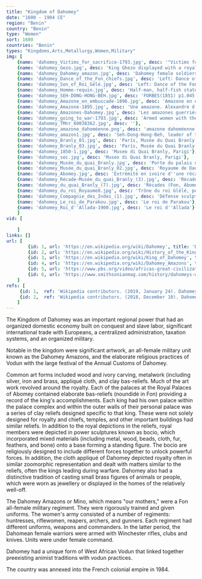 ```yaml
---
title: "Kingdom of Dahomey"
date: "1600 - 1904 CE"
region: "Benin"
country: "Benin" 
type: "Women"
sort: 1600
countries: "Benin"
types: "Kingdoms,Arts,Metallurgy,Women,Military"
img: [
    {name: 'dahomey_Victims_for_sacrifice-1793.jpg', desc: '"Victims for sacrifice" – from The history of Dahomy, an inland Kingdom of Africa, 1793.'},
    {name: 'dahomey_Gezo.jpg', desc: 'King Ghezo displayed with a royal umbrella.'},
    {name: 'dahomey_Dahomey_amazon.jpg', desc: 'Dahomey female soldiers.'},
    {name: 'dahomey_Dance_of_the_Fon_chiefs.jpg', desc: 'Left: Dance of the Fon chiefs during celebrations. Right: The celebration at Abomey (1908). Veteran warriors of the Fon king Béhanzin, son of king Glele.'},
    {name: 'dahomey_Son_of_Roi_Gélé.jpg', desc: 'Left: Dance of the Fon chiefs during celebrations. Right: The celebration at Abomey (1908). Veteran warriors of the Fon king Béhanzin, son of king Glele.'},
    {name: 'dahomey_Homme-requin.jpg', desc: 'Half-man, half-fish statue (called bochio), Fon style. Provenance : Abomey, ancient kingdom of Dahomey. This statue would represent Béhanzin, the last king of Dahomey (now Benin). His coat of arms featured a shark. To announce his intention to fight the French fleet which was stationing at Cotonou and crossed the sandbar every day, Béhanzin compared himself to the shark: “the daring shark has troubled the sandbar” ("gbo ouele fandan agbedui brou").'},
    {name: 'dahomey_SEH-DONG-HONG-BEH.jpg', desc: 'FORBES(1851) p1.045 A AMAZON IN THE DAHOMEY ARMY - SEH-DONG-HONG-BEH'},
    {name: 'dahomey_Amazone_en_embuscade-1896.jpg', desc: 'Amazone en embuscade'},
    {name: 'dahomey_Amazone-1895.jpg', desc: 'Une amazone. Alexandre d''Albéca - From La France au Dahomey - New York Public Library'},
    {name: 'dahomey_Amazones-Dahomey.jpg', desc: 'Les amazones guerrières du Dahomey. (D''après une photographie communiquée par M. le colonel Dinnematin-Dorat.) (1890)'},
    {name: 'dahomey_going_to_war-1793.jpg', desc: 'Armed women with the King at their head, going to war-1793. Archibad Dalzel - From The history of Dahomy, an inland Kingdom of Africa - New York Public Library'},
    {name: 'dahomey_TMnr_60038362.jpg', desc: ''},
    {name: 'dahomey_amazone_dahoméenne.png', desc: 'amazone dahoméenne. Élisée Reclus - Extrait de "L’Homme et la Terre"'},
    {name: 'dahomey_amazon1.jpg', desc: 'Seh-Dong-Hong-Beh, leader of the en:Dahomey Amazons, drawn by Frederick Forbes in 1851.'},
    {name: 'dahomey_Branly_01.jpg', desc: 'París, Musée du Quai Branly. Arte Dahomey. Trono del rey Glèlè.'},
    {name: 'dahomey_Branly_03.jpg', desc: 'París, Musée du Quai Branly. Arte Dahomey.'},
    {name: 'dahomey_1850-1.jpg', desc: 'Museo di Quai Branly, Parigi'},
    {name: 'dahomey_sec.jpg', desc: 'Museo di Quai Branly, Parigi'},
    {name: 'dahomey_Musée_du_quai_Branly.jpg', desc: 'Porte du palais du roi Glèlè. Attribuées à la famille Sossa Dede. Population fon. Bénin, Abomey. Vers 1880-1889. Inv : 71.1893.45.4'},
    {name: 'dahomey_Musée_du_quai_Branly_02.jpg', desc: 'Royaume de Danhomè : portes du palais du roi Glèlè. Attribuées à la famile Sossa Dede. Vers 1880-1889. Musée du quai Branly'},
    {name: 'dahomey_Abomey.jpg', desc: 'Extrémité en ivoire d''une récade, population Fon, Bénin, Dahomey, entre 1858 et 1889. Le lion utilisé comme armoiries et l''usage de matériaux précieux laissent à penser qu''elle a appartenu au roi Glélé. Musée du quai Branly.'},
    {name: 'dahomey_Récade-Musée_du_quai_Branly_(3).jpg', desc: 'Récade (Fon, Abomey) au musée du quai Branly'},
    {name: 'dahomey_du_quai_Branly_(7).jpg', desc: 'Récades (Fon, Abomey) au musée du quai Branly'},
    {name: 'dahomey_du_roi_Royaume8.jpg', desc: 'Trône du roi Glélé, population Fon, Bénin, Abomey. Entre 1858 et 1889. Bois, pigments, métal. Don du général Dodds. Musée du quai Branly.'},
    {name: 'dahomey_Compagnie_des_Indes_(1).jpg', desc: 'Défense sculptée qui ornait l''autel du roi d''Abomey. Les motifs représentent la dynastie royale du Bénin et des dignitaires de la cour. Musée de la Compagnie des Indes (Lorient)'},
    {name: 'dahomey_Le_roi_de_Parakou.jpg', desc: 'Le roi de Parakou'},
    {name: 'dahomey_Roi_d''Allada-1900.jpg', desc: 'Le roi d''Allada'}
    ]
vid: [
        
    ]
links: []
url: [
        {id: 1, url: 'https://en.wikipedia.org/wiki/Dahomey', title: 'Dahomey', desc: ' Dahomey developed on the Abomey Plateau amongst the Fon people in the early 17th century and became a regional power in the 18th century by conquering key cities on the Atlantic coast. For much of the 18th and 19th centuries, the Kingdom of Dahomey was a key regional state, eventually ending tributary status to the Oyo Empire.' },
        {id: 2, url: 'https://en.wikipedia.org/wiki/History_of_the_Kingdom_of_Dahomey', title: 'History of the Kingdom of Dahomey', desc: 'The History of the Kingdom of Dahomey spans 300 years from around 1600 until 1904 with the rise of the Kingdom of Dahomey as a major power on the Atlantic coast of modern-day Benin until French conquest. The kingdom became a major regional power in the 1720s when it conquered the coastal kingdoms of Allada and Whydah. With control over these key coastal cities, Dahomey became a major center in the Atlantic Slave Trade until 1852 when the British imposed a naval blockade to stop the trade. War with the French began in 1892 and the French took over the Kingdom of Dahomey in 1894.' },
        {id: 3, url: 'https://en.wikipedia.org/wiki/King_of_Dahomey', title: 'List of Kings of Dahomey', desc: '' },
        {id: 4, url: 'https://en.wikipedia.org/wiki/Dahomey_Amazons', title: 'Dahomey Amazons', desc: 'The Dahomey Amazons or Mino, which means "our mothers," were a Fon all-female military regiment of the Kingdom of Dahomey in the present-day Republic of Benin which lasted until the end of the 19th century. They were so named by Western observers and historians due to their similarity to the mythical Amazons of ancient Anatolia and the Black Sea.' },
        {id: 5, url: 'https://www.pbs.org/video/africas-great-civilizations-kingdom-dahomey-africas-great-civilizations/', title: 'The Kingdom of Dahomey | Africa''s Great Civilizations', desc: 'Dahomey contained a vast complex of royal palaces. The kingdom also had a unique and distinctive canon of art and architecture. Learn more in Africa''s Great Civilizations with Henry Louis Gates, Jr., premiering at 9/8c February 27 on PBS.' },
        {id: 6, url: 'https://www.smithsonianmag.com/history/dahomeys-women-warriors-88286072/', title: 'Dahomey’s Women Warriors', desc: 'When, or indeed why, Dahomey recruited its first female soldiers is not certain. Stanley Alpern, author of the only full-length Engish-language study of them, suggests it may have been in the 17th century, not long after the kingdom was founded by Dako, a leader of the Fon tribe, around 1625. One theory traces their origins to teams of female hunters known as gbeto, and certainly Dahomey was noted for its women hunters; a French naval surgeon named Repin reported in the 1850s that a group of 20 gbeto had attacked a herd of 40 elephants, killing three at the cost of several hunters gored and trampled. A Dahomean tradition relates that when King Gezo (1818-58) praised their courage, the gbeto cockily replied that “a nice manhunt would suit them even better,” so he drafted them drafted into his army. But Alpern cautions that there is no proof that such an incident occurred, and he prefers an alternate theory that suggests the women warriors came into existence as a palace guard in the 1720s.' }
    ]
refs: [
     {id: 1,  ref: 'Wikipedia contributors. (2019, January 24). Dahomey. In Wikipedia, The Free Encyclopedia. Retrieved 18:40, February 3, 2019, from ', url: 'https://en.wikipedia.org/w/index.php?title=Dahomey&oldid=879897634'},
     {id: 2,  ref: 'Wikipedia contributors. (2018, December 10). Dahomey Amazons. In Wikipedia, The Free Encyclopedia. Retrieved 18:40, February 3, 2019, from ', url: 'https://en.wikipedia.org/w/index.php?title=Dahomey_Amazons&oldid=873012882'}
    ]
---
```

The Kingdom of Dahomey was an important regional power that had an organized domestic economy built on conquest and slave labor, significant international trade with Europeans, a centralized administration, taxation systems, and an organized military. 

Notable in the kingdom were significant artwork, an all-female military unit known as the Dahomey Amazons, and the elaborate religious practices of Vodun with the large festival of the Annual Customs of Dahomey. 

Common art forms included wood and ivory carving, metalwork (including silver, iron and brass, appliqué cloth, and clay bas-reliefs. Much of the art work revolved around the royalty. Each of the palaces at the Royal Palaces of Abomey contained elaborate bas-reliefs (noundidė in Fon) providing a record of the king's accomplishments. Each king had his own palace within the palace complex and within the outer walls of their personal palace was a series of clay reliefs designed specific to that king. These were not solely designed for royalty and chiefs, temples, and other important buildings had similar reliefs. In addition to the royal depictions in the reliefs, royal members were depicted in power sculptures known as bocio, which incorporated mixed materials (including metal, wood, beads, cloth, fur, feathers, and bone) onto a base forming a standing figure. The bocio are religiously designed to include different forces together to unlock powerful forces. In addition, the cloth appliqué of Dahomey depicted royalty often in similar zoomorphic representation and dealt with matters similar to the reliefs, often the kings leading during warfare. Dahomey also had a distinctive tradition of casting small brass figures of animals or people, which were worn as jewellery or displayed in the homes of the relatively well-off. 

The Dahomey Amazons or Mino, which means "our mothers," were a Fon all-female military regiment. They were rigorously trained and given uniforms. The women's army consisted of a number of regiments: huntresses, riflewomen, reapers, archers, and gunners. Each regiment had different uniforms, weapons and commanders. In the latter period, the Dahomean female warriors were armed with Winchester rifles, clubs and knives. Units were under female command. 

Dahomey had a unique form of West African Vodun that linked together preexisting animist traditions with vodun practices. 

The country was annexed into the French colonial empire in 1984.


